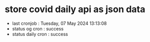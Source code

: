 # store covid daily api as json data

- last cronjob : Tuesday, 07 May 2024 13:13:08
- status og cron : success
- status daily cron : success
      
      